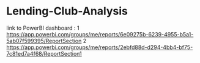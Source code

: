 # Lending-Club-Analysis

link to PowerBI dashboard : 
1 https://app.powerbi.com/groups/me/reports/6e09275b-6239-4955-b5a1-5ab07f599395/ReportSection
2 https://app.powerbi.com/groups/me/reports/2ebfd88d-d294-4bb4-bf75-7c81ed7a4f68/ReportSection1
